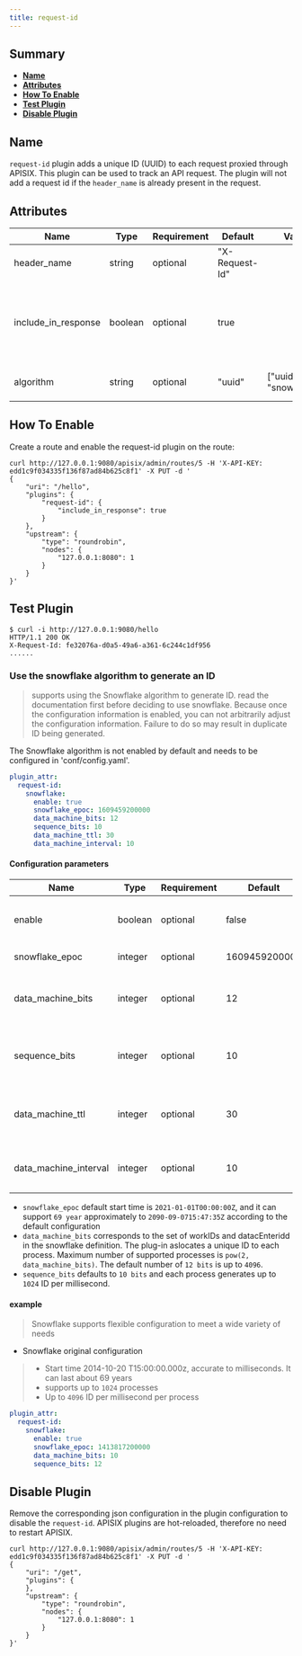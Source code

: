 ```yaml
---
title: request-id
---
```


<!--
#
# Licensed to the Apache Software Foundation (ASF) under one or more
# contributor license agreements.  See the NOTICE file distributed with
# this work for additional information regarding copyright ownership.
# The ASF licenses this file to You under the Apache License, Version 2.0
# (the "License"); you may not use this file except in compliance with
# the License.  You may obtain a copy of the License at
#
#     http://www.apache.org/licenses/LICENSE-2.0
#
# Unless required by applicable law or agreed to in writing, software
# distributed under the License is distributed on an "AS IS" BASIS,
# WITHOUT WARRANTIES OR CONDITIONS OF ANY KIND, either express or implied.
# See the License for the specific language governing permissions and
# limitations under the License.
#
-->

## Summary

- [**Name**](#name)
- [**Attributes**](#attributes)
- [**How To Enable**](#how-to-enable)
- [**Test Plugin**](#test-plugin)
- [**Disable Plugin**](#disable-plugin)

## Name

`request-id` plugin adds a unique ID (UUID) to each request proxied through APISIX. This plugin can be used to track an
API request. The plugin will not add a request id if the `header_name` is already present in the request.

## Attributes

| Name                | Type    | Requirement | Default        | Valid | Description                                                    |
| ------------------- | ------- | ----------- | -------------- | ----- | -------------------------------------------------------------- |
| header_name         | string  | optional    | "X-Request-Id" |       | Request ID header name                                         |
| include_in_response | boolean | optional    | true           |       | Option to include the unique request ID in the response header |
| algorithm           | string  | optional    | "uuid"         | ["uuid", "snowflake"] | ID generation algorithm |

## How To Enable

Create a route and enable the request-id plugin on the route:

```shell
curl http://127.0.0.1:9080/apisix/admin/routes/5 -H 'X-API-KEY: edd1c9f034335f136f87ad84b625c8f1' -X PUT -d '
{
    "uri": "/hello",
    "plugins": {
        "request-id": {
            "include_in_response": true
        }
    },
    "upstream": {
        "type": "roundrobin",
        "nodes": {
            "127.0.0.1:8080": 1
        }
    }
}'
```

## Test Plugin

```shell
$ curl -i http://127.0.0.1:9080/hello
HTTP/1.1 200 OK
X-Request-Id: fe32076a-d0a5-49a6-a361-6c244c1df956
......
```

### Use the snowflake algorithm to generate an ID

> supports using the Snowflake algorithm to generate ID.
> read the documentation first before deciding to use snowflake. Because once the configuration information is enabled, you can not arbitrarily adjust the configuration information. Failure to do so may result in duplicate ID being generated.

The Snowflake algorithm is not enabled by default and needs to be configured in 'conf/config.yaml'.

```yaml
plugin_attr:
  request-id:
    snowflake:
      enable: true
      snowflake_epoc: 1609459200000
      data_machine_bits: 12
      sequence_bits: 10
      data_machine_ttl: 30
      data_machine_interval: 10
```

#### Configuration parameters

| Name                | Type    | Requirement   | Default        |  Valid  | Description                    |
| ------------------- | ------- | ------------- | -------------- | ------- | ------------------------------ |
| enable                     | boolean  | optional   | false          |  | When set it to true, enable the snowflake algorithm.  |
| snowflake_epoc             | integer  | optional   | 1609459200000  |  | Start timestamp (in milliseconds)       |
| data_machine_bits          | integer  | optional   | 12             |  | Maximum number of supported machines (processes) `1 << data_machine_bits` |
| sequence_bits              | integer  | optional   | 10             |  | Maximum number of generated ID per millisecond per node `1 << sequence_bits` |
| data_machine_ttl           | integer  | optional   | 30             |  | Valid time of registration of 'data_machine' in 'etcd' (unit: seconds) |
| data_machine_interval      | integer  | optional   | 10             |  | Time between 'data_machine' renewal in 'etcd' (unit: seconds) |

- `snowflake_epoc` default start time is  `2021-01-01T00:00:00Z`, and it can support `69 year` approximately to `2090-09-0715:47:35Z` according to the default configuration
- `data_machine_bits` corresponds to the set of workIDs and datacEnteridd in the snowflake definition. The plug-in aslocates a unique ID to each process. Maximum number of supported processes is `pow(2, data_machine_bits)`. The default number of `12 bits` is up to `4096`.
- `sequence_bits` defaults to `10 bits` and each process generates up to `1024` ID per millisecond.

#### example

> Snowflake supports flexible configuration to meet a wide variety of needs

- Snowflake original configuration

> - Start time 2014-10-20 T15:00:00.000z, accurate to milliseconds. It can last about 69 years
> - supports up to `1024` processes
> - Up to `4096` ID per millisecond per process

```yaml
plugin_attr:
  request-id:
    snowflake:
      enable: true
      snowflake_epoc: 1413817200000
      data_machine_bits: 10
      sequence_bits: 12
```

## Disable Plugin

Remove the corresponding json configuration in the plugin configuration to disable the `request-id`.
APISIX plugins are hot-reloaded, therefore no need to restart APISIX.

```shell
curl http://127.0.0.1:9080/apisix/admin/routes/5 -H 'X-API-KEY: edd1c9f034335f136f87ad84b625c8f1' -X PUT -d '
{
    "uri": "/get",
    "plugins": {
    },
    "upstream": {
        "type": "roundrobin",
        "nodes": {
            "127.0.0.1:8080": 1
        }
    }
}'
```
